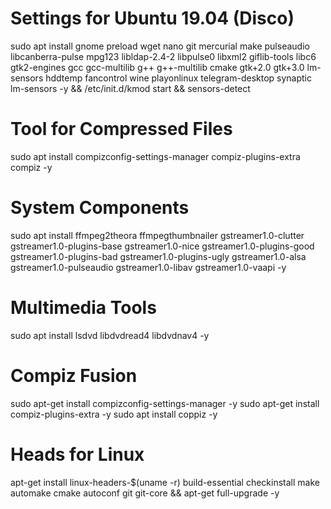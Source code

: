 # Settings for Ubuntu 19.04 (Disco)
   
   sudo apt install gnome preload wget nano git mercurial make pulseaudio libcanberra-pulse mpg123 libldap-2.4-2 libpulse0 libxml2 giflib-tools libc6 gtk2-engines gcc gcc-multilib g++ g++-multilib cmake gtk+2.0 gtk+3.0 lm-sensors hddtemp fancontrol wine playonlinux telegram-desktop synaptic lm-sensors -y && /etc/init.d/kmod start && sensors-detect


# Tool for Compressed Files
   
   sudo apt install compizconfig-settings-manager compiz-plugins-extra compiz -y

# System Components

   sudo apt install ffmpeg2theora ffmpegthumbnailer gstreamer1.0-clutter gstreamer1.0-plugins-base gstreamer1.0-nice       gstreamer1.0-plugins-good gstreamer1.0-plugins-bad gstreamer1.0-plugins-ugly gstreamer1.0-alsa gstreamer1.0-pulseaudio  gstreamer1.0-libav gstreamer1.0-vaapi -y
   
# Multimedia Tools

   sudo apt install lsdvd libdvdread4 libdvdnav4 -y
 
# Compiz Fusion

   sudo apt-get install compizconfig-settings-manager -y
   sudo apt-get install compiz-plugins-extra -y
   sudo apt install coppiz -y

# Heads for Linux

   apt-get install linux-headers-$(uname -r) build-essential checkinstall make automake cmake autoconf git git-core && apt-get full-upgrade -y

